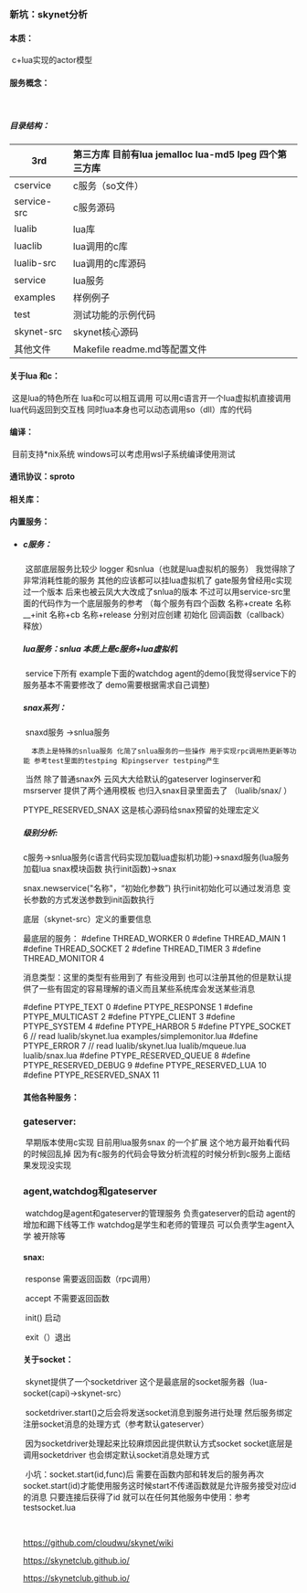 ### 新坑：skynet分析



#### 本质：

​	c+lua实现的actor模型

#### 服务概念：

​	

##### 目录结构：

| 3rd         | 第三方库 目前有lua jemalloc lua-md5 lpeg 四个第三方库 |
| ----------- | :---------------------------------------------------- |
| cservice    | c服务（so文件）                                       |
| service-src | c服务源码                                             |
| lualib      | lua库                                                 |
| luaclib     | lua调用的c库                                          |
| lualib-src     | lua调用的c库源码                                       |
| service     | lua服务                                               |
| examples    | 样例例子                                              |
| test        | 测试功能的示例代码                                    |
| skynet-src  | skynet核心源码             |
| 其他文件    | Makefile readme.md等配置文件                          |

#### 关于lua 和c：

​	这是lua的特色所在 lua和c可以相互调用 可以用c语言开一个lua虚拟机直接调用lua代码返回到交互栈 同时lua本身也可以动态调用so（dll）库的代码 

#### 编译：

​	目前支持*nix系统 windows可以考虑用wsl子系统编译使用测试

#### 通讯协议：sproto



#### 相关库：

#### 内置服务：

- ##### 	 c服务：
   ​	这部底层服务比较少 logger 和snlua（也就是lua虚拟机的服务）    我觉得除了非常消耗性能的服务 其他的应该都可以挂lua虚拟机了  gate服务曾经用c实现过一个版本 后来也被云凤大大改成了snlua的版本 不过可以用service-src里面的代码作为一个底层服务的参考 （每个服务有四个函数 名称+create 名称__+init 名称+cb 名称+release 分别对应创建 初始化 回调函数（callback） 释放）

   ##### 	 	lua服务：snlua 本质上是c服务+lua虚拟机

   ​	service下所有 example下面的watchdog agent的demo(我觉得service下的服务基本不需要修改了 demo需要根据需求自己调整)

    ##### 	 snax系列：

   ​	snaxd服务 ->snlua服务

    	本质上是特殊的snlua服务 化简了snlua服务的一些操作 用于实现rpc调用热更新等功能 参考test里面的testping 和pingserver testping产生

   ​	当然 除了普通snax外 云风大大给默认的gateserver loginserver和msrserver 提供了两个通用模板 也归入snax目录里面去了 （lualib/snax/ ）

   PTYPE_RESERVED_SNAX 这是核心源码给snax预留的处理宏定义 

   ##### 级别分析:

   ​	c服务->snlua服务(c语言代码实现加载lua虚拟机功能)->snaxd服务(lua服务  加载lua snax模块函数 执行init函数)->snax

   snax.newservice("名称"，“初始化参数”)  执行init初始化可以通过发消息 变长参数的方式发送参数到init函数执行

   底层（skynet-src）定义的重要信息

   最底层的服务：
   	#define THREAD_WORKER 0
   	#define THREAD_MAIN 1
   	#define THREAD_SOCKET 2
   	#define THREAD_TIMER 3
   	#define THREAD_MONITOR 4

   消息类型：这里的类型有些用到了 有些没用到 也可以注册其他的但是默认提供了一些有固定的容易理解的语义而且某些系统库会发送某些消息

   	#define PTYPE_TEXT 0
   	#define PTYPE_RESPONSE 1
   	#define PTYPE_MULTICAST 2
   	#define PTYPE_CLIENT 3
   	#define PTYPE_SYSTEM 4
   	#define PTYPE_HARBOR 5
   	#define PTYPE_SOCKET 6
   	// read lualib/skynet.lua examples/simplemonitor.lua
   	#define PTYPE_ERROR 7
   	// read lualib/skynet.lua lualib/mqueue.lua lualib/snax.lua
   	#define PTYPE_RESERVED_QUEUE 8
   	#define PTYPE_RESERVED_DEBUG 9
   	#define PTYPE_RESERVED_LUA 10
   	#define PTYPE_RESERVED_SNAX 11

    #### 	 其他各种服务：

   ### gateserver:

   ​	早期版本使用c实现 目前用lua服务snax 的一个扩展 这个地方最开始看代码的时候回乱掉 因为有c服务的代码会导致分析流程的时候分析到c服务上面结果发现没实现

   ### 	agent,watchdog和gateserver

   ​			watchdog是agent和gateserver的管理服务 负责gateserver的启动 agent的增加和踢下线等工作	watchdog是学生和老师的管理员 可以负责学生agent入学 被开除等

   #### snax:

   ​	 response  需要返回函数（rpc调用）

   ​        accept       不需要返回函数

   ​        init() 启动

   ​        exit（）退出  

   #### 关于socket：

   ​	skynet提供了一个socketdriver 这个是最底层的socket服务器（lua-socket(capi)->skynet-src）

   ​	socketdriver.start()之后会将发送socket消息到服务进行处理 然后服务绑定注册socket消息的处理方式（参考默认gateserver）

   ​	因为socketdriver处理起来比较麻烦因此提供默认方式socket socket底层是调用socketdriver 也会绑定默认socket消息处理方式

   ​	小坑：socket.start(id,func)后 需要在函数内部和转发后的服务再次socket.start(id)才能使用服务这时候start不传递函数就是允许服务接受对应id的消息 只要连接后获得了id 就可以在任何其他服务中使用：参考testsocket.lua

   

   ​	




   https://github.com/cloudwu/skynet/wiki

   https://skynetclub.github.io/

   https://skynetclub.github.io/
